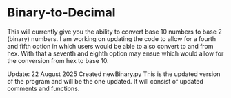 # Binary-to-Decimal

This will currently give you the ability to convert base 10 numbers to base 2 (binary) numbers.  I am working on updating the code to allow for a fourth and fifth option in which users would be able to also convert to and from hex.  With that a seventh and eighth option may ensue which would allow for the conversion from hex to base 10.

Update: 22 August 2025
Created newBinary.py
    This is the updated version of the program and will be the one updated. It will consist of updated comments and functions.